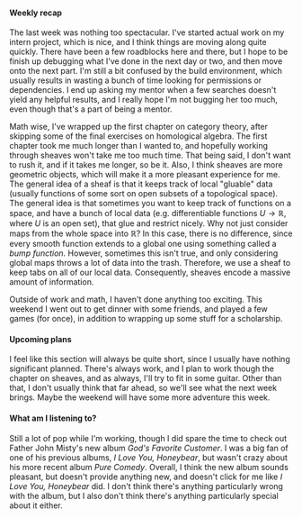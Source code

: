 #### Weekly recap

The last week was nothing too spectacular. I've started actual work on my
intern project, which is nice, and I think things are moving along quite
quickly. There have been a few roadblocks here and there, but I hope to
be finish up debugging what I've done in the next day or two, and then move
onto the next part. I'm still a bit confused by the build environment, which
usually results in wasting a bunch of time looking for permissions or
dependencies. I end up asking my mentor when a few searches doesn't yield any
helpful results, and I really hope I'm not bugging her too much, even though
that's a part of being a mentor.

Math wise, I've wrapped up the first chapter on category theory, after skipping
some of the final exercises on homological algebra. The first chapter took me
much longer than I wanted to, and hopefully working through sheaves won't take
me too much time. That being said, I don't want to rush it, and if it takes me
longer, so be it. Also, I think sheaves are more geometric objects, which will
make it a more pleasant experience for me. The general idea of a sheaf is that
it keeps track of local "gluable" data (usually functions of some sort on
open subsets of a topological space). The general idea is that sometimes you
want to keep track of functions on a space, and have a bunch of local data
(e.g. differentiable functions $U \to \mathbb{R}$, where $U$ is an open set),
that glue and restrict nicely. Why not just consider maps from the whole space
into $\mathbb{R}$? In this case, there is no difference, since every smooth
function extends to a global one using something called a *bump function*.
However, sometimes this isn't true, and only considering global maps throws a
lot of data into the trash. Therefore, we use a sheaf to keep tabs on all of
our local data. Consequently, sheaves encode a massive amount of information.

Outside of work and math, I haven't done anything too exciting. This weekend
I went out to get dinner with some friends, and played a few games (for once),
in addition to wrapping up some stuff for a scholarship.

#### Upcoming plans

I feel like this section will always be quite short, since I usually have
nothing significant planned. There's always work, and I plan to work
though the chapter on sheaves, and as always, I'll try to fit in some guitar.
Other than that, I don't usually think that far ahead, so we'll see what the
next week brings. Maybe the weekend will have some more adventure this week.

#### What am I listening to?

Still a lot of pop while I'm working, though I did spare the time to
check out Father John Misty's new album *God's Favorite Customer*. I
was a big fan of one of his previous albums, *I Love You, Honeybear*,
but wasn't crazy about his more recent album *Pure Comedy*. Overall,
I think the new album sounds pleasant, but doesn't provide anything
new, and doesn't click for me like *I Love You, Honeybear* did. I don't
think there's anything particularly wrong with the album, but I also
don't think there's anything particularly special about it either.

